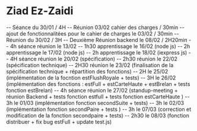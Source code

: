 # Ziad Ez-Zaidi
-- Séance du 30/01 / 4H
-- Réunion 03/02 cahier des charges / 30min
-- ajout de fonctionnalitées pour le cahier de charges le 03/02  /  30min 
-- Réunion du 30/02  /  3H
-- Deuxième Réunion backend le 08/02  /  2H20min
-- 4h séance réunion le 13/02
-- 1h30 apprentissage le 16/02 (node js)
-- 2h apprentissage le 17/02 (node js)
-- 2h apprentissage le 18/02 (iexpress js)
-- 4H séance réunion le 20/02 (spécification)
-- 2h30 réunion le 22/02 (spécification technique)
-- 2H30 réunion le 23/02 (finalisation de la spécification technique + répartition des fonctions)
-- 2H le 25/02 (implémentation de la focntion estFlushRoyale + tests)
-- 3H le 26/02 (implémentation des fonctions : estFull + estCarteHaute + estBrelan + tests fonction estBrelan)
-- 4h séance réunion le 27/02 (standup-meeting + réunion Backend + tests fonction estfull + tests fonction estCarteHaute )
-- 3h le 01/03 (implémentation fonction secondSuite + tests)
-- 3h le 02/03 (implémentation fonction secondPaire + tests )
-- 3h le 07/03 (correction et modification de la fonction secondpaire + tests)
-- 2h30 le 08/03 (fonction distribuer + fix bug estFull + update test.js)

